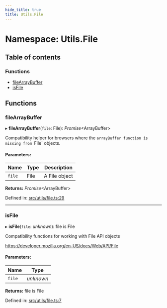 ```yaml
---
hide_title: true
title: Utils.File
---
```


# Namespace: Utils.File

## Table of contents

### Functions

- [fileArrayBuffer](utils.file.md#filearraybuffer)
- [isFile](utils.file.md#isfile)

## Functions

### fileArrayBuffer

▸ **fileArrayBuffer**(`file`: File): *Promise*<ArrayBuffer\>

Compatibility helper for browsers where the `arrayBuffer function is
missing from `File` objects.

#### Parameters:

Name | Type | Description |
------ | ------ | ------ |
`file` | File | A File object    |

**Returns:** *Promise*<ArrayBuffer\>

Defined in: [src/utils/file.ts:29](https://github.com/ethersphere/bee-js/blob/313830a/src/utils/file.ts#L29)

___

### isFile

▸ **isFile**(`file`: *unknown*): file is File

Compatibility functions for working with File API objects

https://developer.mozilla.org/en-US/docs/Web/API/File

#### Parameters:

Name | Type |
------ | ------ |
`file` | *unknown* |

**Returns:** file is File

Defined in: [src/utils/file.ts:7](https://github.com/ethersphere/bee-js/blob/313830a/src/utils/file.ts#L7)

